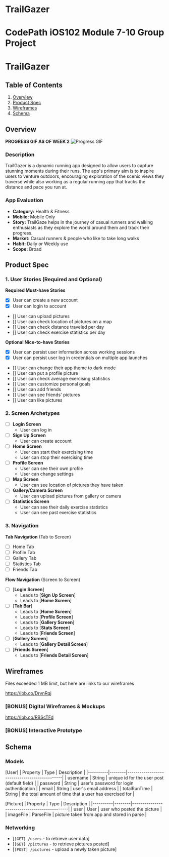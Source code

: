 # TrailGazer
CodePath iOS102 Module 7-10 Group Project
===

# TrailGazer

## Table of Contents

1. [Overview](#Overview)
2. [Product Spec](#Product-Spec)
3. [Wireframes](#Wireframes)
4. [Schema](#Schema)

## Overview

****PROGRESS GIF AS OF WEEK 2****
![Progress GIF](https://github.com/COP4655-Group2/TrailGazer/assets/24413909/0fb68d0e-eff5-4562-9d63-110e0e9d9e63)




### Description

TrailGazer is a dynamic running app designed to allow users to capture stunning moments during their runs. The app's primary aim is to inspire users to venture outdoors, encouraging exploration of the scenic views they traverse while also working as a regular running app that tracks the distance and pace you run at.

### App Evaluation

- **Category:** Health & Fitness
- **Mobile:** Mobile Only
- **Story:**  TrailGaze helps in the journey of casual runners and walking enthusiasts as they explore the world around them and track their progress.
- **Market:** Casual runners & people who like to take long walks
- **Habit:** Daily or Weekly use
- **Scope:** Broad

## Product Spec

### 1. User Stories (Required and Optional)

**Required Must-have Stories**

* [x] User can create a new account
* [x] User can login to account
* [] User can upload pictures
* [] User can check location of pictures on a map
* [] User can check distance traveled per day
* [] User can check exercise statistics per day

**Optional Nice-to-have Stories**

* [x] User can persist user information across working sessions
* [x] User can persist user log in credentials on multiple app launches
* [] User can change their app theme to dark mode
* [] User can put a profile picture
* [] User can check average exercising statistics
* [] User can customize personal goals
* [] User can add friends
* [] User can see friends' pictures
* [] User can like pictures

### 2. Screen Archetypes

- [ ] **Login Screen**
    * User can log in
- [ ] **Sign Up Screen**
    * User can create account
- [ ] **Home Screen**
    * User can start their exercising time
    * User can stop their exercising time
- [ ] **Profile Screen**
    * User can see their own profile
    * User can change settings
- [ ] **Map Screen**
    * User can see location of pictures they have taken
- [ ] **Gallery/Camera Screen**
    * User can upload pictures from gallery or camera
- [ ] **Statistics Screen**
    * User can see their daily exercise statistics
    * User can see past exercise statistics


### 3. Navigation

**Tab Navigation** (Tab to Screen)

- [ ] Home Tab
- [ ] Profile Tab
- [ ] Gallery Tab
- [ ] Statistics Tab
- [ ] Friends Tab

**Flow Navigation** (Screen to Screen)

- [ ] [**Login Screen**]
  * Leads to [**Sign Up Screen**]
  * Leads to [**Home Screen**]
- [ ] [**Tab Bar**]
  * Leads to [**Home Screen**] 
  * Leads to [**Profile Screen**] 
  * Leads to [**Gallery Screen**] 
  * Leads to [**Stats Screen**] 
  * Leads to [**Friends Screen**] 
- [ ] [**Gallery Screen**]
  * Leads to [**Gallery Detail Screen**] 
- [ ] [**Friends Screen**]
  * Leads to [**Friends Detail Screen**] 

## Wireframes
Files exceeded 1 MB limit, but here are links to our wireframes

https://ibb.co/DrvnRqj

### [BONUS] Digital Wireframes & Mockups

https://ibb.co/RBScTFd

### [BONUS] Interactive Prototype

## Schema 


### Models

[User]
| Property | Type   | Description                                  |
|----------|--------|----------------------------------------------|
| username | String | unique id for the user post (default field)   |
| password | String | user's password for login authentication      |
| email | String | user's email address      |
| totalRunTime | String | the total amount of time that a user has exercised for      |

[Picture]
| Property | Type   | Description                                  |
|----------|--------|----------------------------------------------|
| user | User | user who posted the picture    |
| imageFile | ParseFile | picture taken from app and stored in parse      |


### Networking

- [`[GET] /users` - to retrieve user data]
- [`[GET] /pictures` - to retrieve pictures posted]
- [`[POST] /pictures` - upload a newly taken picture]

